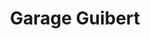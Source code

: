 ---
title: "Garage Guibert"
url: /chateauneuf-sur-charente/garage-guibert/
shop: réparation de voitures
---